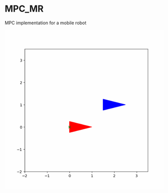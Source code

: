 # MPC_MR
 MPC implementation for a mobile robot

![](https://github.com/dheerubhai-101/MPC_MR/blob/main/animation1671297388.5643501.gif)

